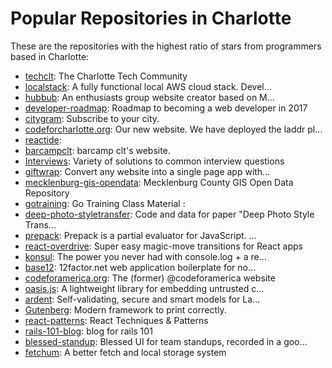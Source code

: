# Popular Repositories in Charlotte

These are the repositories with the highest ratio of stars from programmers based in Charlotte:

- [techclt](https://github.com/charlotte-ruby/techclt): The Charlotte Tech Community
- [localstack](https://github.com/atlassian/localstack): A fully functional local AWS cloud stack. Devel...
- [hubbub](https://github.com/jdpace/hubbub): An enthusiasts group website creator based on M...
- [developer-roadmap](https://github.com/kamranahmedse/developer-roadmap): Roadmap to becoming a web developer in 2017
- [citygram](https://github.com/codeforamerica/citygram): Subscribe to your city.
- [codeforcharlotte.org](https://github.com/CodeForCharlotte/codeforcharlotte.org): Our new website.  We have deployed the laddr pl...
- [reactide](https://github.com/reactide/reactide): 
- [barcampclt](https://github.com/bvandgrift/barcampclt): barcamp clt's website.
- [Interviews](https://github.com/kdn251/Interviews): Variety of solutions to common interview questions
- [giftwrap](https://github.com/GetLevvel/giftwrap): Convert any website into a single page app with...
- [mecklenburg-gis-opendata](https://github.com/mecklenburg-gis/mecklenburg-gis-opendata): Mecklenburg County GIS Open Data Repository
- [gotraining](https://github.com/ardanlabs/gotraining): Go Training Class Material : 
- [deep-photo-styletransfer](https://github.com/luanfujun/deep-photo-styletransfer): Code and data for paper "Deep Photo Style Trans...
- [prepack](https://github.com/facebook/prepack): Prepack is a partial evaluator for JavaScript. ...
- [react-overdrive](https://github.com/berzniz/react-overdrive): Super easy magic-move transitions for React apps
- [konsul](https://github.com/mohebifar/konsul): The power you never had with console.log + a re...
- [base12](https://github.com/snodgrass23/base12): 12factor.net web application boilerplate for no...
- [codeforamerica.org](https://github.com/codeforamerica/codeforamerica.org): The (former) @codeforamerica website
- [oasis.js](https://github.com/tildeio/oasis.js): A lightweight library for embedding untrusted c...
- [ardent](https://github.com/laravel-ardent/ardent): Self-validating, secure and smart models for La...
- [Gutenberg](https://github.com/BafS/Gutenberg): Modern framework to print correctly. 
- [react-patterns](https://github.com/vasanthk/react-patterns): React Techniques & Patterns 
- [rails-101-blog](https://github.com/adamhunter/rails-101-blog): blog for rails 101
- [blessed-standup](https://github.com/iamdustan/blessed-standup): Blessed UI for team standups, recorded in a goo...
- [fetchum](https://github.com/jcgertig/fetchum): A better fetch and local storage system
